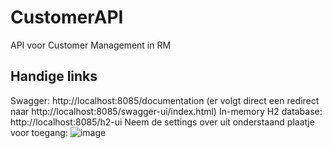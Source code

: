 # CustomerAPI
API voor Customer Management in RM

## Handige links
Swagger: http://localhost:8085/documentation (er volgt direct een redirect naar http://localhost:8085/swagger-ui/index.html) 
In-memory H2 database: http://localhost:8085/h2-ui 
Neem de settings over uit onderstaand plaatje voor toegang:
![image](https://github.com/aubreypolderman/CustomerAPI/assets/92875359/6558ba37-8729-4256-9eb5-0b5caa7784db)


